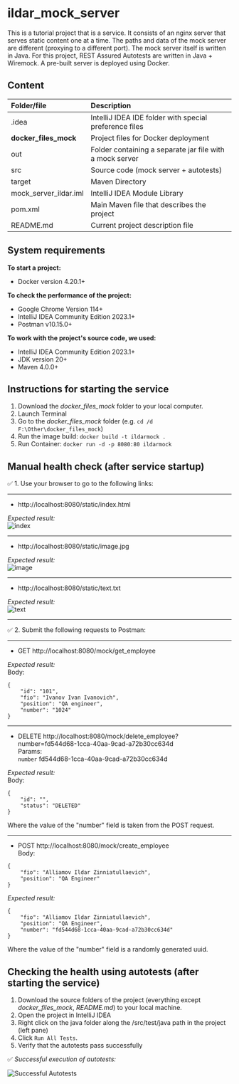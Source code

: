 # ildar_mock_server

This is a tutorial project that is a service. It consists of an nginx server that serves static content one at a time. The paths and data of the mock server are different (proxying to a different port). The mock server itself is written in Java. For this project, REST Assured Autotests are written in Java + Wiremock. A pre-built server is deployed using Docker.

## Content

| Folder/file            | Description                                                       | 
|:----------------------|:---------------------------------------------------------------|
| .idea                 | IntelliJ IDEA IDE folder with special preference files |
| **docker_files_mock** | Project files for Docker deployment              |
| out                   | Folder containing a separate jar file with a mock server         |
| src                   | Source code (mock server + autotests)                         |
| target                | Maven Directory                                               |
| mock_server_ildar.iml | IntelliJ IDEA Module Library                                |
| pom.xml               | Main Maven file that describes the project                        |
| README.md             | Current project description file                               |

## System requirements

**To start a project:**

- Docker version 4.20.1+

**To check the performance of the project:**

- Google Chrome Version 114+
- IntelliJ IDEA Community Edition 2023.1+
- Postman v10.15.0+

**To work with the project's source code, we used:**

- IntelliJ IDEA Community Edition 2023.1+
- JDK version 20+
- Maven 4.0.0+

## Instructions for starting the service

1. Download the *docker_files_mock* folder to your local computer.
2. Launch Terminal
3. Go to the *docker_files_mock* folder (e.g. `cd /d F:\Other\docker_files_mock`)
4. Run the image build:
   `docker build -t ildarmock .`
5. Run Container:
   `docker run -d -p 8080:80 ildarmock`

## Manual health check (after service startup)

:white_check_mark: 1. Use your browser to go to the following links:
____

- http://localhost:8080/static/index.html

*Expected result:*    
![index](https://i.ibb.co/VNX7nfL/index.png "index")

____

- http://localhost:8080/static/image.jpg

*Expected result:*    
![image](https://i.ibb.co/Zx596HT/image.png "image")


____

- http://localhost:8080/static/text.txt

*Expected result:*    
![text](https://i.ibb.co/F0JWbxn/text.png "text")


____

:white_check_mark: 2. Submit the following requests to Postman:

____

- GET http://localhost:8080/mock/get_employee

*Expected result:*    
Body:

```    
{    
    "id": "101",    
    "fio": "Ivanov Ivan Ivanovich",    
    "position": "QA engineer",    
    "number": "1024"    
}    
```

____

- DELETE http://localhost:8080/mock/delete_employee?number=fd544d68-1cca-40aa-9cad-a72b30cc634d  
  Params:     
  `number` fd544d68-1cca-40aa-9cad-a72b30cc634d      

*Expected result:*    
Body:

```    
{    
    "id": "",    
    "status": "DELETED"    
}    
```

Where the value of the "number" field is taken from the POST request.

____

- POST http://localhost:8080/mock/create_employee    
  Body:

```    
{    
    "fio": "Alliamov Ildar Zinniatullaevich",    
    "position": "QA Engineer"    
} 
```  

*Expected result:*

```    
{    
    "fio": "Alliamov Ildar Zinniatullaevich",    
    "position": "QA Engineer",    
    "number": "fd544d68-1cca-40aa-9cad-a72b30cc634d"    
}    
```

Where the value of the "number" field is a randomly generated uuid.

## Checking the health using autotests (after starting the service)

1. Download the source folders of the project (everything except *docker_files_mock*, *README.md*) to your local machine.
2. Open the project in IntelliJ IDEA
3. Right click on the java folder along the /src/test/java path in the project (left pane)
4. Click `Run All Tests`.
5. Verify that the autotests pass successfully

:white_check_mark: *Successful execution of autotests:*

![Successful Autotests](https://i.ibb.co/fMYg671/Tests.png "Tests")

